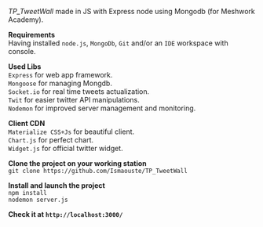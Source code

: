 _TP_TweetWall_ made in JS with Express node using Mongodb (for Meshwork Academy).  

**Requirements**  
Having installed `node.js`, `MongoDb`, `Git` and/or an `IDE` workspace with console.

**Used Libs**  
`Express` for web app framework.  
`Mongoose` for managing Mongdb.  
`Socket.io` for real time tweets actualization.  
`Twit` for easier twitter API manipulations.  
`Nodemon` for improved server management and monitoring.

**Client CDN**  
`Materialize CSS+Js` for beautiful client.  
`Chart.js` for perfect chart.   
`Widget.js` for official twitter widget.    

**Clone the project on your working station**  
`git clone https://github.com/Ismaouste/TP_TweetWall`

**Install and launch the project**  
`npm install`  
`nodemon server.js`

**Check it at `http://localhost:3000/`**

